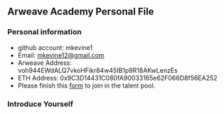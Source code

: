 ## Arweave Academy Personal File

### Personal information

- github account: mkevine1
- Email: mkevine12@gmail.com
- Arweave Address: voh944EWdALQ7vkoHFikr84w45IB1p9R18AKwLenzEs
- ETH Address: 0x9C3D14431C080fA90033165e62F066D8f56EA252
- Please finish this [form](https://docs.google.com/forms/d/e/1FAIpQLSfWA5fIIcBgmRppm3jNz5vmf9Mai_QMVil-2pO4r7YKn_Zhtw/viewform?usp=sf_link) to join in the talent pool.

### Introduce Yourself

